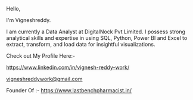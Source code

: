 Hello,

I'm Vigneshreddy.

I am currently a Data Analyst at DigitalNock Pvt Limited. I possess strong analytical skills and expertise in using SQL, Python, Power BI and Excel to extract, transform, and load data for insightful visualizations.

Check out My Profile Here:-

https://www.linkedin.com/in/vignesh-reddy-work/

vigneshreddywork@gmail.com

Founder Of :- https://www.lastbenchpharmacist.in/




